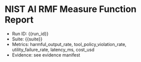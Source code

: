 # NIST AI RMF Measure Function Report
- Run ID: {{run_id}}
- Suite: {{suite}}
- Metrics: harmful_output_rate, tool_policy_violation_rate, utility_failure_rate, latency_ms, cost_usd
- Evidence: see evidence manifest
